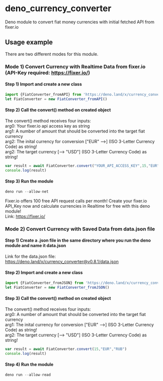 # deno_currency_converter
Deno module to convert fiat money currencies with initial fetched API from fixer.io

## Usage example
There are two different modes for this module.

### Mode 1) Convert Currency with Realtime Data from fixer.io (API-Key required: https://fixer.io/)
#### Step 1) Import and create a new class
```js
import {FiatConverter_fromAPI} from 'https://deno.land/x/currency_converter@v0.9.1/api_mod.ts'
let FiatConverter = new FiatConverter_fromAPI()
```
#### Step 2) Call the convert() method on created object
The convert() method receives four inputs:<br /> 
    arg0: Your fixer.io api access key as string<br />
    arg1: A number of amount that should be converted into the target fiat currency<br />
    arg2: The inital currency for conversion ["EUR" -->] (ISO 3-Letter Currency Code) as string!<br />
    arg2: The target currency [--> "USD"] (ISO 3-Letter Currency Code) as string!
```js
var result = await FiatConverter.convert("YOUR_API_ACCESS_KEY",15,"EUR","RUB")
console.log(result)
```
#### Step 3) Run the module
```js
deno run --allow-net
```

Fixer.io offers 100 free API request calls per month! 
Create your fixer.io API_Key now and calculate currencies in Realtime for free with this deno module!<br />
Link: https://fixer.io/



### Mode 2) Convert Currency with Saved Data from data.json file
#### Step 1) Create a .json file in the same directory where you run the deno module and name it data.json
Link for the data.json file: https://deno.land/x/currency_converter@v0.8.1/data.json
#### Step 2) Import and create a new class
```js
import {FiatConverter_fromJSON} from 'https://deno.land/x/currency_converter@v0.9.1/json_mod.ts'
let FiatConverter = new FiatConverter_fromJSON()
```
#### Step 3) Call the convert() method on created object
The convert() method receives four inputs:<br /> 
    arg0: A number of amount that should be converted into the target fiat currency<br />
    arg1: The inital currency for conversion ["EUR" -->] (ISO 3-Letter Currency Code) as string!<br />
    arg2: The target currency [--> "USD"] (ISO 3-Letter Currency Code) as string!
```js
var result = await FiatConverter.convert(15,"EUR","RUB")
console.log(result)
```
#### Step 4) Run the module
```js
deno run --allow-read
```
